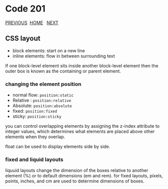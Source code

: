 # Code 201

[PREVIOUS](https://dinaalsaid.github.io/reading-notes/class-07) &nbsp;[HOME](https://dinaalsaid.github.io/reading-notes/)  &nbsp; [NEXT](https://dinaalsaid.github.io/reading-notes/class-09)

## CSS layout

* block elements: start on a new line
* inline elements: flow in between surrounding text

If one block-level element sits inside another block-level element then the outer box is known as the containing or parent element.

### changing the element position

* normal flow: `position:static`
* Relative : `position:relative`
* Absolute: `position:absolute`
* fixed: `position:fixed`
* sticky: `position:sticky`

you can control overlapping elements by assigning the z-index attribute to integer values, which determines what elements are placed above other elements when they overlap.

float can be used to display elements side by side.

### fixed and liquid layouts

liquuid layouts change the dimension of the boxes relative to another element (%) or to default dimensions (em and rem).
for fixed layouts, pixels, points, inches, and cm are used to determine dimensions of boxes.
